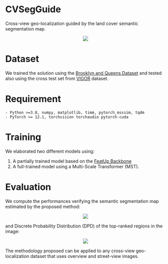 # **CVSegGuide**
Cross-view geo-localization guided by the land cover semantic segmentation map.

<p align="center">
<img src="https://github.com/nathanxavier/CVSegGuide/blob/e0a8e126908861d44dccdcadd3218cf56547b377/Figures/Graphical%20Abstract.png">
</p>

# **Dataset**
We trained the solution using the [Brooklyn and Queens Dataset](https://arxiv.org/pdf/2204.01807) and tested also using the cross test set from [VIGOR](https://github.com/Jeff-Zilence/VIGOR) dataset.


# **Requirement**
```
- Python >=3.8, numpy, matplotlib, timm, pytorch_msssim, tqdm
- PyTorch >= 12.1, torchvision torchaudio pytorch-cuda
```

# **Training**
We elaborated two different models using:
 1. A partially trained model based on the [FeatUp Backbone](https://github.com/mhamilton723/FeatUp)
 2. A full-trained model using a Multi-Scale Transformer (MST).

# **Evaluation**
We compute the performances verifying the semantic segmentation map estimated by the proposed method:
<p align="center">
<img src="https://github.com/nathanxavier/CVSegGuide/blob/main/Figures/B%26Q%20Segments.png">
</p>

and Discrete Probability Distribution (DPD) of the top-ranked regions in the image:
<p align="center">
<img src="https://github.com/nathanxavier/CVSegGuide/blob/main/Figures/B%26Q%20Regions.png">
</p>

The methodology proposed can be applied to any cross-view geo-localization dataset that uses overview and street-view images.
